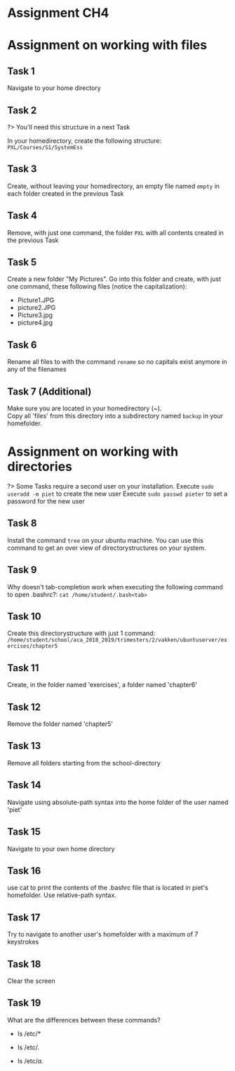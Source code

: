 # Assignment CH4

# Assignment on working with files

## Task 1
Navigate to your home directory


## Task 2
?> <i class="fa-solid fa-circle-info"></i> You'll need this structure in a next Task

In your homedirectory, create the following structure:
`
PXL/Courses/S1/SystemEss
`


## Task 3
Create, without leaving your homedirectory, an empty file named `empty` in each folder created in the previous Task


## Task 4
Remove, with just one command, the folder `PXL` with all contents created in the previous Task


## Task 5
Create a new folder "My Pictures". Go into this folder and create, with just one command, these following files (notice the capitalization):
- Picture1.JPG
- picture2.JPG
- Picture3.jpg
- picture4.jpg


## Task 6
Rename all files to with the command `rename` so no capitals exist anymore in any of the filenames


## Task 7 (Additional)
Make sure you are located in your homedirectory (~). <br/>
Copy all 'files' from this directory into a subdirectory named `backup` in your homefolder.


# Assignment on working with directories

?> <i class="fa-solid fa-circle-info"></i> Some Tasks require a second user on your installation. 
Execute `sudo useradd -m piet` to create the new user
Execute `sudo passwd pieter` to set a password for the new user

## Task 8
Install the command `tree` on your ubuntu machine. You can use this command to get an over view of directorystructures on your system.


## Task 9
Why doesn't tab-completion work when executing the following command to open .bashrc?:
`cat /home/student/.bash<tab>`


## Task 10
Create this directorystructure with just 1 command:
`/home/student/school/aca_2018_2019/trimesters/2/vakken/ubuntuserver/exercises/chapter5`


## Task 11
Create, in the folder named 'exercises', a folder named 'chapter6'


## Task 12
Remove the folder named 'chapter5'


## Task 13
Remove all folders starting from the school-directory


## Task 14
Navigate using absolute-path syntax into the home folder of the user named 'piet'


## Task 15
Navigate to your own home directory


## Task 16
use cat to print the contents of the .bashrc file that is located in piet's homefolder. Use relative-path syntax.


## Task 17
Try to navigate to another user's homefolder with a maximum of 7 keystrokes


## Task 18
Clear the screen


## Task 19
What are the differences between these commands?
- ls /etc/*

- ls /etc/*.*

- ls /etc/*a.*


